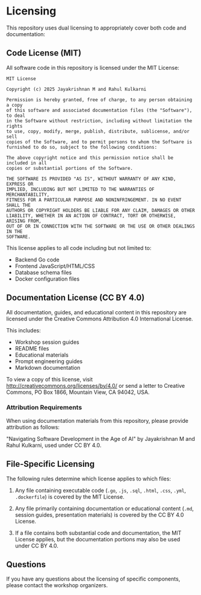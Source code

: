 # Licensing

This repository uses dual licensing to appropriately cover both code and documentation:

## Code License (MIT)

All software code in this repository is licensed under the MIT License:

```
MIT License

Copyright (c) 2025 Jayakrishnan M and Rahul Kulkarni

Permission is hereby granted, free of charge, to any person obtaining a copy
of this software and associated documentation files (the "Software"), to deal
in the Software without restriction, including without limitation the rights
to use, copy, modify, merge, publish, distribute, sublicense, and/or sell
copies of the Software, and to permit persons to whom the Software is
furnished to do so, subject to the following conditions:

The above copyright notice and this permission notice shall be included in all
copies or substantial portions of the Software.

THE SOFTWARE IS PROVIDED "AS IS", WITHOUT WARRANTY OF ANY KIND, EXPRESS OR
IMPLIED, INCLUDING BUT NOT LIMITED TO THE WARRANTIES OF MERCHANTABILITY,
FITNESS FOR A PARTICULAR PURPOSE AND NONINFRINGEMENT. IN NO EVENT SHALL THE
AUTHORS OR COPYRIGHT HOLDERS BE LIABLE FOR ANY CLAIM, DAMAGES OR OTHER
LIABILITY, WHETHER IN AN ACTION OF CONTRACT, TORT OR OTHERWISE, ARISING FROM,
OUT OF OR IN CONNECTION WITH THE SOFTWARE OR THE USE OR OTHER DEALINGS IN THE
SOFTWARE.
```

This license applies to all code including but not limited to:
- Backend Go code
- Frontend JavaScript/HTML/CSS
- Database schema files
- Docker configuration files

## Documentation License (CC BY 4.0)

All documentation, guides, and educational content in this repository are licensed under the Creative Commons Attribution 4.0 International License.

This includes:
- Workshop session guides
- README files
- Educational materials
- Prompt engineering guides
- Markdown documentation

To view a copy of this license, visit http://creativecommons.org/licenses/by/4.0/ or send a letter to Creative Commons, PO Box 1866, Mountain View, CA 94042, USA.

### Attribution Requirements

When using documentation materials from this repository, please provide attribution as follows:

"Navigating Software Development in the Age of AI" by Jayakrishnan M and Rahul Kulkarni, used under CC BY 4.0.

## File-Specific Licensing

The following rules determine which license applies to which files:

1. Any file containing executable code (`.go`, `.js`, `.sql`, `.html`, `.css`, `.yml`, `.dockerfile`) is covered by the MIT License.

2. Any file primarily containing documentation or educational content (`.md`, session guides, presentation materials) is covered by the CC BY 4.0 License.

3. If a file contains both substantial code and documentation, the MIT License applies, but the documentation portions may also be used under CC BY 4.0.

## Questions

If you have any questions about the licensing of specific components, please contact the workshop organizers.
